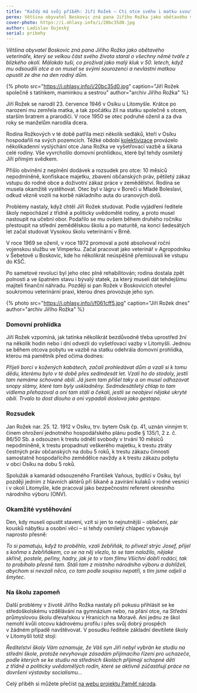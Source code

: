 ```yaml
---
title: "Každý má svůj příběh: Jiří Rožek – Cti otce svého i matku svou"
perex: Většina obyvatel Boskovic zná pana Jiřího Rožka jako obětavého veterináře, který se velkou část svého života staral o všechny němé tváře z blízkého okolí. Málokdo ale tuší, co prožíval jako malý kluk v 50. letech.
cover-photo: https://i.ohlasy.info/i/20bc35d0.jpg
author: Ladislav Oujeský
serial: pribehy
---
```


*Většina obyvatel Boskovic zná pana Jiřího Rožka jako obětavého veterináře, který se velkou část svého života staral o všechny němé tváře z blízkého okolí. Málokdo tuší, co prožíval jako malý kluk v 50. letech, když mu odsoudili otce a on musel se svými sourozenci a nevlastní matkou opustit ze dne na den rodný dům.*

{% photo src="https://i.ohlasy.info/i/20bc35d0.jpg" caption="Jiří Rožek společně s tatínkem, maminkou a sestrou" author="archiv Jiřího Rožka" %}

Jiří Rožek se narodil 23. července 1946 v Osíku u Litomyšle. Krátce po narození mu zemřela matka, a tak zpočátku žil na statku společně s otcem, starším bratrem a prarodiči. V roce 1950 se otec podruhé oženil a za dva roky se manželům narodila dcera. 

Rodina Rožkových v té době patřila mezi několik sedláků, kteří v Osíku hospodařili na svých pozemcích. Těžké období [kolektivizace](https://cs.wikipedia.org/wiki/Kolektivizace) provázelo několikadenní vyslýchání otce Jana Rožka ve vyšetřovací vazbě a šikana celé rodiny. Vše vyvrcholilo domovní prohlídkou, které byl tehdy osmiletý Jiří přímým svědkem.

Přišlo obvinění z neplnění dodávek a rozsudek pro otce: 10 měsíců nepodmíněně, konfiskace majetku, zbavení občanských práv, pětiletý zákaz vstupu do rodné obce a doživotní zákaz práce v zemědělství. Rodina se musela okamžitě vystěhovat. Otec byl v lágru v Boreči u Mladé Boleslavi, odkud vězně vozili na korbě nákladního auta do uranových dolů. 

Problémy nastaly, když chtěl Jiří Rožek studovat. Podle vyjádření ředitele školy nepocházel z třídně a politicky uvědomělé rodiny, a proto musel nastoupit na učební obor. Podařilo se mu ovšem během druhého ročníku přestoupit na střední zemědělskou školu a po maturitě, na konci šedesátých let začal studovat Vysokou školu veterinární v Brně. 

V roce 1969 se oženil, v roce 1972 promoval a poté absolvoval roční vojenskou službu ve Vimperku. Začal pracovat jako veterinář v Agropodniku v Šebetově u Boskovic, kde ho několikrát neúspěšně přemlouvali ke vstupu do KSČ. 

Po sametové revoluci byl jeho otec plně rehabilitován; rodina dostala zpět polnosti a ve špatném stavu i bývalý statek, za který museli dát tehdejšímu majiteli finanční náhradu. Později si pan Rožek v Boskovicích otevřel soukromou veterinární praxi, kterou dnes provozuje jeho syn.

{% photo src="https://i.ohlasy.info/i/f061cff5.jpg" caption="Jiří Rožek dnes" author="archiv Jiřího Rožka" %}

### Domovní prohlídka

Jiří Rožek vzpomíná, jak tatínka několikrát bezdůvodně třeba uprostřed žní na několik hodin nebo i dní odvezli do vyšetřovací vazby v Litomyšli. Jednou se během otcova pobytu ve vazbě na statku odehrála domovní prohlídka, kterou má pamětník před očima dodnes:

*Přijeli borci v kožených kabátech, začali prohledávat dům a vzali si k tomu dědu, kterému bylo v té době přes sedmdesát let. Vzali ho do stodoly, jestli tam nemáme schované obilí. Já jsem tam přišel taky a on musel odhazovat snopy slámy, které tam byly uskladněny. Sedmdesátiletý chlap to tam vidlema přehazoval a oni tam stáli a čekali, jestli se neobjeví nějaké ukryté obilí. Trvalo to dost dlouho a oni vypadali doslova jako gestapo.*

### Rozsudek

Jan Rožek nar. 25. 12. 1912 v Osíku, trv. bytem Osík čp. 41, uznán vinným tr. činem ohrožení jednotného hospodářského plánu podle § 135/1, 2 z. č. 86/50 Sb. a odsouzen k trestu odnětí svobody v trvání 10 měsíců nepodmíněně, k trestu propadnutí veškerého majetku, k trestu ztráty čestných práv občanských na dobu 5 roků, k trestu zákazu činnosti samostatně hospodařícího zemědělce navždy a k trestu zákazu pobytu v obci Osíku na dobu 5 roků.

Spolužák a kamarád odsouzeného František Vaňous, bydlící v Osíku, byl později jedním z hlavních aktérů při šikaně a zavírání kulaků v rodné vesnici i v okolí Litomyšle, kde pracoval jako bezpečnostní referent okresního národního výboru (ONV).

### Okamžité vystěhování

Den, kdy museli opustit stavení, vzít si jen to nejnutnější – oblečení, pár kousků nábytku a osobní věci – si tehdy osmiletý chlapec vybavuje naprosto přesně:

*To si pamatuju, když to proběhlo, vzali žebřiňák, to přivezl strýc Josef, přijel s koňma s žebřiňákem, co se na něj vlezlo, to se tam naložilo, nějaké skříně, postele, peřiny, hadry, jak je to v tom filmu Všichni dobří rodáci, tak to probíhalo přesně tam. Stáli tam z místního národního výboru a dohlíželi, abychom si nevzali něco, co tam podle soupisu nepatří, s tím jsme odjeli a šmytec.*

### Na školu zapomeň

Další problémy v životě Jiřího Rožka nastaly při pokusu přihlásit se ke středoškolskému vzdělávání na gymnázium nebo, na přání otce, na Střední průmyslovou školu dřevařskou v Hranicích na Moravě. Ani jednu ze škol nemohl kvůli otcovu kádrovému profilu i přes svůj dobrý prospěch v žádném případě navštěvovat. V posudku ředitele základní devítileté školy v Litomyšli totiž stojí:

*Ředitelství školy Vám oznamuje, že Váš syn Jiří nebyl vybrán ke studiu na střední škole, protože nevyhovuje zásadám přijímacího řízení pro uchazeče, podle kterých se ke studiu na středních školách přijímají schopné děti z třídně a politicky uvědomělých rodin, které se aktivně zúčastňují práce na dovršení výstavby socialismu…*

Celý příběh si můžete přečíst [na webu projektu Paměť národa](https://www.pametnaroda.cz/cs/rozek-jiri-1946).